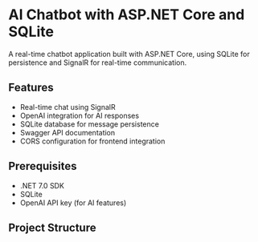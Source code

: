 # AI Chatbot with ASP.NET Core and SQLite

A real-time chatbot application built with ASP.NET Core, using SQLite for persistence and SignalR for real-time communication.

## Features

- Real-time chat using SignalR
- OpenAI integration for AI responses
- SQLite database for message persistence
- Swagger API documentation
- CORS configuration for frontend integration

## Prerequisites

- .NET 7.0 SDK
- SQLite
- OpenAI API key (for AI features)

## Project Structure 
